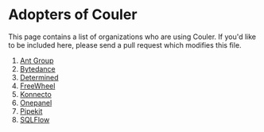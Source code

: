 # Adopters of Couler

This page contains a list of organizations who are using Couler. If you'd like to be included here, please send a pull request which modifies this file. 
<!-- Please keep the list in alphabetical order. -->

1. [Ant Group](https://www.antgroup.com/)
1. [Bytedance](https://www.bytedance.com/)
1. [Determined](https://determined.ai/)
1. [FreeWheel](https://freewheel.com/)
1. [Konnecto](https://www.konnecto.com/)
1. [Onepanel](https://docs.onepanel.ai/)
1. [Pipekit](https://pipekit.io/)
1. [SQLFlow](https://github.com/sql-machine-learning/sqlflow)
